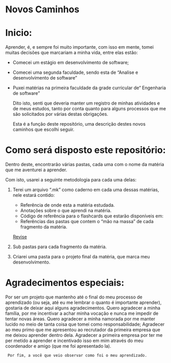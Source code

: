 # Novos Caminhos

# Inicio:

   Aprender, é, e sempre foi muito importante, com isso em mente, tomei muitas decisões que marcariam a minha vida, entre elas estão:

- Comecei um estágio em desenvolvimento de software;
- Comecei uma segunda faculdade, sendo esta de “Analise e desenvolvimento de software”
- Puxei matérias na primeira faculdade da grade curricular de“ Engenharia de software”
    
    
   Dito isto, senti que deveria manter um registro de minhas atividades e de meus estudos, tanto por conta quanto para alguns processos que me são solicitados por várias destas obrigações.

   Esta é a função deste repositório, uma descrição destes novos caminhos que escolhi seguir.

# Como será disposto este repositório:

   Dentro deste, encontrarão várias pastas, cada uma com o nome da matéria que me aventurei a aprender.

 Com isto, usarei a seguinte metodologia para cada uma delas:

1. Terei um arquivo “.mk” como caderno em cada uma dessas matérias, nele estará contido:
    - Referência de onde esta a matéria estudada.
    - Anotações sobre o que aprendi na matéria.
    - Código de referência para o flashcards que estarão disponíveis em:
    - Referências das pastas que contem o “mão na massa” de cada fragmento da matéria.
    
    [Revise](https://apprevise.com.br/)
    
2. Sub pastas para cada fragmento da matéria.
3. Criarei uma pasta para o projeto final da matéria, que marca meu desenvolvimento.

# Agradecimentos especiais:
 
   Por ser um projeto que mantenho até o final do meu processo de aprendizado (ou seja, até eu me lembrar o quanto é importante aprender), gostaria de deixar aqui alguns agradecimentos.
   Quero agradecer a minha família, por me incentivar a achar minha vocação e nunca me impedir de tentar novas áreas.
   Quero agradecer a minha namorada por me manter lucido no meio de tanta coisa que tomei como responsabilidade;
   Agradecer ao meu primo que me apresentou ao recrutador da primeira empresa que me deixou aprender dentro dela.
  Agradecer a primeira empresa por ter me per metido a aprender e incentivado isso em mim  através do meu coordenador e amigo (que me foi apresentado la).

     Por fim, a você que veio observar como foi o meu aprendizado.
